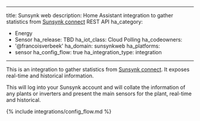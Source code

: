 
---
title: Sunsynk web
description: Home Assistant integration to gather statistics from [Sunsynk connect](http://sunsynk.org) REST API
ha_category:
  - Energy
  - Sensor
ha_release: TBD
ha_iot_class: Cloud Polling
ha_codeowners:
  - '@francoisverbeek'
ha_domain: sunsynkweb
ha_platforms:
  - sensor
ha_config_flow: true
ha_integration_type: integration
---

This is an integration to gather statistics from [Sunsynk connect](http://sunsynk.org). It exposes real-time and historical information.

This will log into your Sunsynk account and will collate the information of any plants or inverters and present the main sensors for the plant, real-time and historical.

{% include integrations/config_flow.md %}
